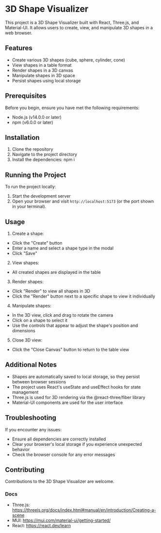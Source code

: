 # 3D Shape Visualizer

This project is a 3D Shape Visualizer built with React, Three.js, and Material-UI. It allows users to create, view, and manipulate 3D shapes in a web browser.

## Features

- Create various 3D shapes (cube, sphere, cylinder, cone)
- View shapes in a table format
- Render shapes in a 3D canvas
- Manipulate shapes in 3D space
- Persist shapes using local storage

## Prerequisites

Before you begin, ensure you have met the following requirements:

- Node.js (v14.0.0 or later)
- npm (v6.0.0 or later)

## Installation

1. Clone the repository
2. Navigate to the project directory
3. Install the dependencies: npm i

## Running the Project

To run the project locally:

1. Start the development server
2. Open your browser and visit `http://localhost:5173` (or the port shown in your terminal).

## Usage

1. Create a shape:

- Click the "Create" button
- Enter a name and select a shape type in the modal
- Click "Save"

2. View shapes:

- All created shapes are displayed in the table

3. Render shapes:

- Click "Render" to view all shapes in 3D
- Click the "Render" button next to a specific shape to view it individually

4. Manipulate shapes:

- In the 3D view, click and drag to rotate the camera
- Click on a shape to select it
- Use the controls that appear to adjust the shape's position and dimensions

5. Close 3D view:

- Click the "Close Canvas" button to return to the table view

## Additional Notes

- Shapes are automatically saved to local storage, so they persist between browser sessions
- The project uses React's useState and useEffect hooks for state management
- Three.js is used for 3D rendering via the @react-three/fiber library
- Material-UI components are used for the user interface

## Troubleshooting

If you encounter any issues:

- Ensure all dependencies are correctly installed
- Clear your browser's local storage if you experience unexpected behavior
- Check the browser console for any error messages

## Contributing

Contributions to the 3D Shape Visualizer are welcome.

### Docs

- Three.js: https://threejs.org/docs/index.html#manual/en/introduction/Creating-a-scene
- MUI: https://mui.com/material-ui/getting-started/
- React: https://react.dev/learn
